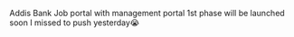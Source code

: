 Addis Bank Job portal with management portal
1st phase will be launched soon
I missed to push yesterday😭
